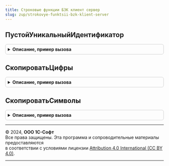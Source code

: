 ```yaml
---
title: Строковые функции БЗК клиент сервер
slug: zup/strokovye-funktsii-bzk-klient-server
---
```



## ПустойУникальныйИдентификатор
<details style="margin: 1em 0; padding: 0.5em; border: 1px solid #ccc; border-radius: 6px;">

<summary style="font-weight: bold; cursor: pointer;">Описание, пример вызова</summary>

```bsl

// Возвращает строку пустого глобального уникального идентификатора GUID.
//
// Возвращаемое значение:
//  Строка - строка, содержащая пустой уникальный идентификатор.
//
Функция ПустойУникальныйИдентификатор() Экспорт
```

Пример вызова
```bsl
Результат = СтроковыеФункцииБЗККлиентСервер.ПустойУникальныйИдентификатор() 
```
</details>

## СкопироватьЦифры
<details style="margin: 1em 0; padding: 0.5em; border: 1px solid #ccc; border-radius: 6px;">

<summary style="font-weight: bold; cursor: pointer;">Описание, пример вызова</summary>

```bsl

// Из переданной строки создает новую, содержащую только цифры.
// Иные символы отбрасываются.
//
// Параметры:
//  Значение - Строка - исходная строка.
//
// Возвращаемое значение:
//   Строка - строка, содержащая только цифры.
//
Функция СкопироватьЦифры(Знач Значение) Экспорт
```

Пример вызова
```bsl
Результат = СтроковыеФункцииБЗККлиентСервер.СкопироватьЦифры(Значение) 
```
</details>

## СкопироватьСимволы
<details style="margin: 1em 0; padding: 0.5em; border: 1px solid #ccc; border-radius: 6px;">

<summary style="font-weight: bold; cursor: pointer;">Описание, пример вызова</summary>

```bsl

// Из переданной строки создает новую, содержащую только указанные символы.
// Иные символы отбрасываются.
//
// Параметры:
//  Значение - Строка - исходная строка.
//  Символы  - Строка - допустимые символы.
//
// Возвращаемое значение:
//   Строка - строка, содержащая только указанные символы.
//
Функция СкопироватьСимволы(Знач Значение, Знач Символы) Экспорт
```

Пример вызова
```bsl
Результат = СтроковыеФункцииБЗККлиентСервер.СкопироватьСимволы(Значение, Символы) 
```
</details>

---

© 2024, **ООО 1С-Софт**  
Все права защищены. Эта программа и сопроводительные материалы предоставляются  
в соответствии с условиями лицензии [Attribution 4.0 International (CC BY 4.0)](https://creativecommons.org/licenses/by/4.0/legalcode).

---
